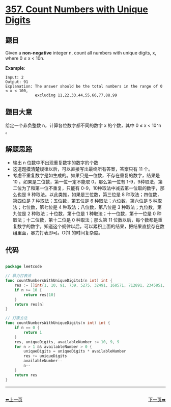 # [357. Count Numbers with Unique Digits](https://leetcode.com/problems/count-numbers-with-unique-digits/)


## 题目

Given a **non-negative** integer n, count all numbers with unique digits, x, where 0 ≤ x < 10n.

**Example**:

    Input: 2
    Output: 91 
    Explanation: The answer should be the total numbers in the range of 0 ≤ x < 100, 
                 excluding 11,22,33,44,55,66,77,88,99


## 题目大意

给定一个非负整数 n，计算各位数字都不同的数字 x 的个数，其中 0 ≤ x < 10^n 。




## 解题思路

- 输出 n 位数中不出现重复数字的数字的个数
- 这道题摸清楚规律以后，可以直接写出最终所有答案，答案只有 11 个。
- 考虑不重复数字是如生成的。如果只是一位数，不存在重复的数字，结果是 10 。如果是二位数，第一位一定不能取 0，那么第一位有 1-9，9种取法，第二位为了和第一位不重复，只能有 0-9，10种取法中减去第一位取的数字，那么也是 9 种取法。以此类推，如果是三位数，第三位是 8 种取法；四位数，第四位是 7 种取法；五位数，第五位是 6 种取法；六位数，第六位是 5 种取法；七位数，第七位是 4 种取法；八位数，第八位是 3 种取法；九位数，第九位是 2 种取法；十位数，第十位是 1 种取法；十一位数，第十一位是 0 种取法；十二位数，第十二位是 0 种取法；那么第 11 位数以后，每个数都是重复数字的数字。知道这个规律以后，可以累积上面的结果，把结果直接存在数组里面，暴力打表即可。O(1) 的时间复杂度。



## 代码

```go

package leetcode

// 暴力打表法
func countNumbersWithUniqueDigits1(n int) int {
	res := []int{1, 10, 91, 739, 5275, 32491, 168571, 712891, 2345851, 5611771, 8877691}
	if n >= 10 {
		return res[10]
	}
	return res[n]
}

// 打表方法
func countNumbersWithUniqueDigits(n int) int {
	if n == 0 {
		return 1
	}
	res, uniqueDigits, availableNumber := 10, 9, 9
	for n > 1 && availableNumber > 0 {
		uniqueDigits = uniqueDigits * availableNumber
		res += uniqueDigits
		availableNumber--
		n--
	}
	return res
}

```


----------------------------------------------
<div style="display: flex;justify-content: space-between;align-items: center;">
<p><a href="https://books.halfrost.com/leetcode/ChapterFour/0354.Russian-Doll-Envelopes/">⬅️上一页</a></p>
<p><a href="https://books.halfrost.com/leetcode/ChapterFour/0367.Valid-Perfect-Square/">下一页➡️</a></p>
</div>
